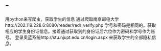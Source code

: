 # -
用python来写爬虫，获取学生的信息
通过爬取南京邮电大学http://202.119.228.6:8080/reader/redr_verify.php
学号和密码是相同的。获取相应的学生身份证信息。接着通过获取到的身份证后六位作为密码和学号作为账号。
登录奥蓝系统http://stu.njupt.edu.cn/login.aspx
来获取学生的全部隐私信息。
